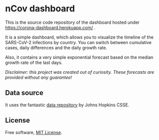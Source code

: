 # nCov dashboard
This is the source code repository of the dashboard hosted under https://corona-dashboard.herokuapp.com/ .

It is a simple dashboard, which allows you to visualize the timeline of the SARS-CoV-2 infections by country.
You can switch between cumulative cases, daily differences and the daily growth rate.

Also, it contains a very simple exponential forecast based on the median growth rate of the last days.

*Disclaimer: this project was created out of curiosity. These forecasts are provided without any guarantee!*

## Data source
It uses the fantastic [data repository](https://github.com/CSSEGISandData/COVID-19) by Johns Hopkins CSSE.

## License
Free software, [MIT License](https://raw.githubusercontent.com/mfaafm/ncov/master/LICENSE).
